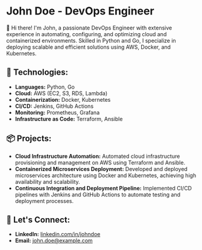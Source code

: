 # John Doe - DevOps Engineer

👋 Hi there! I'm John, a passionate DevOps Engineer with extensive experience in automating, configuring, and optimizing cloud and containerized environments. Skilled in Python and Go, I specialize in deploying scalable and efficient solutions using AWS, Docker, and Kubernetes.

## 🔧 Technologies:
- **Languages:** Python, Go
- **Cloud:** AWS (EC2, S3, RDS, Lambda)
- **Containerization:** Docker, Kubernetes
- **CI/CD:** Jenkins, GitHub Actions
- **Monitoring:** Prometheus, Grafana
- **Infrastructure as Code:** Terraform, Ansible

## 📦 Projects:
- **Cloud Infrastructure Automation:** Automated cloud infrastructure provisioning and management on AWS using Terraform and Ansible.
- **Containerized Microservices Deployment:** Developed and deployed microservices architecture using Docker and Kubernetes, achieving high availability and scalability.
- **Continuous Integration and Deployment Pipeline:** Implemented CI/CD pipelines with Jenkins and GitHub Actions to automate testing and deployment processes.

## 🤝 Let's Connect:
- **LinkedIn:** [linkedin.com/in/johndoe](#)
- **Email:** [john.doe@example.com](mailto:john.doe@example.com)
